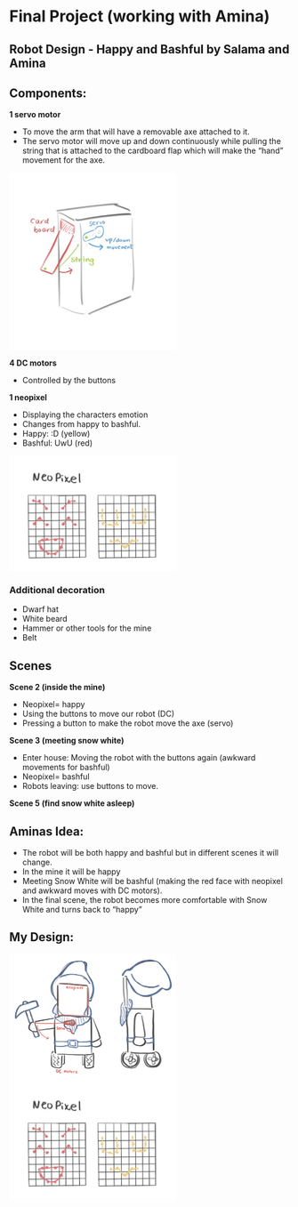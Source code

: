 # Final Project (working with Amina)

## Robot Design - Happy and Bashful by Salama and Amina

## Components:
**1 servo motor**
- To move the arm that will have a removable axe attached to it.
- The servo motor will move up and down continuously while pulling the string that is attached to the cardboard flap which will make the “hand” movement for the axe.
<img src="https://github.com/SalamaAlmheiri/Performing-Robots/blob/main/finalProject/3.png" width=300 align=center>

**4 DC motors**
- Controlled by the buttons

**1 neopixel**
- Displaying the characters emotion
- Changes from happy to bashful.
- Happy: :D (yellow)
- Bashful: UwU (red)
<img src="https://github.com/SalamaAlmheiri/Performing-Robots/blob/main/finalProject/2.png" width=300 align=center>

### Additional decoration
- Dwarf hat
- White beard
- Hammer or other tools for the mine
- Belt

## Scenes
**Scene 2 (inside the mine)**
- Neopixel= happy
- Using the buttons to move our robot (DC)
- Pressing a button to make the robot move the axe (servo)

**Scene 3 (meeting snow white)**
- Enter house: Moving the robot with the buttons again (awkward movements for bashful)
- Neopixel= bashful
- Robots leaving: use buttons to move.

**Scene 5 (find snow white asleep)**

## Aminas Idea:
- The robot will be both happy and bashful but in different scenes it will change.
- In the mine it will be happy
- Meeting Snow White will be bashful (making the red face with neopixel and awkward moves with DC motors).
- In the final scene, the robot becomes more comfortable with Snow White and turns back to “happy”


## My Design:

<img src="https://github.com/SalamaAlmheiri/Performing-Robots/blob/main/finalProject/1.png" width=300 align=center>
<img src="https://github.com/SalamaAlmheiri/Performing-Robots/blob/main/finalProject/2.png" width=300 align=center>

